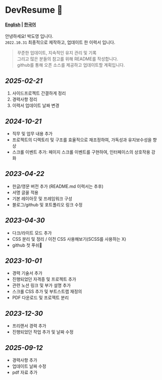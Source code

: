 # DevResume 🚀

#### **[English](./README.md) | [한국어](./READMEKR.md)**

안녕하세요! 박도영 입니다. <br>
`2022.10.31` 최종적으로 제작하고, 업데이트 한 이력서 입니다.

> 꾸준한 업데이트, 지속적인 유지 관리 및 기록 <BR>
> 그리고 많은 분들의 참고를 위해 README를 작성합니다. <BR>
> github를 통해 오픈 소스를 제공하고 업데이트할 계획입니다.

## _2025-02-21_

1. 사이드프로젝트 간결하게 정리
2. 경력사항 정리
3. 이력서 업데이트 날짜 변경

## _2024-10-21_

- 직무 및 업무 내용 추가
- 프로젝트의 디렉토리 및 구조를 효율적으로 재조정하여, 가독성과 유지보수성을 향상
- 스크롤 이벤트 추가: 페이지 스크롤 이벤트를 구현하여, 인터페이스의 상호작용 강화

## _2023-04-22_

- 한글/영문 버전 추가 (README.md 이력서는 추후)
- 서명 글꼴 적용
- 기본 레이아웃 및 프레임워크 구성
- 블로그/github 및 포트폴리오 링크 수정

## _2023-04-30_

- 다크/라이트 모드 추가
- CSS 분리 및 정리 / 이전 CSS 사용해보기(SCSS를 사용하는 X)
- github 첫 푸쉬🚀

## _2023-10-01_

- 경력 기술서 추가
- 진행되었던 자격증 및 프로젝트 추가
- 관련 노션 링크 및 부가 설명 추가
- 스크롤 CSS 추가 및 부트스트랩 재정의
- PDF 다운로드 및 프로젝트 분리

## _2023-12-30_

- 프리랜서 경력 추가
- 진행되었던 작업 추가 및 날짜 수정

## _2025-09-12_

- 경력사항 추가
- 업데이트 날짜 수정
- pdf 자료 추가

